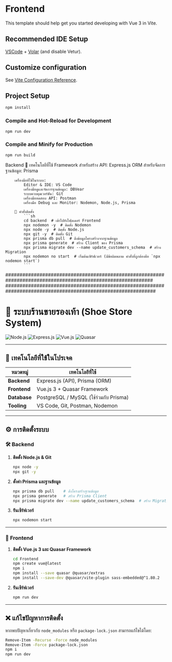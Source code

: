# Frontend

This template should help get you started developing with Vue 3 in Vite.

## Recommended IDE Setup

[VSCode](https://code.visualstudio.com/) + [Volar](https://marketplace.visualstudio.com/items?itemName=Vue.volar) (and disable Vetur).

## Customize configuration

See [Vite Configuration Reference](https://vite.dev/config/).

## Project Setup

```sh
npm install
```

### Compile and Hot-Reload for Development

```sh
npm run dev
```

### Compile and Minify for Production

```sh
npm run build
```



 Backend
        📌 เทคโนโลยีที่ใช้
        Framework 
            สำหรับสร้าง API: Express.js
            ORM สำหรับจัดการฐานข้อมูล: Prisma
            
        เครื่องมือที่ใช้ในระบบ:
            Editor & IDE: VS Code
            เครื่องมือดูและจัดการฐานข้อมูล: DBVear
            ระบบควบคุมเวอร์ชัน: Git
            เครื่องมือทดสอบ API: Postman
            เครื่องมือ Debug และ Monitor: Nodemon, Node.js, Prisma

        📌 คำสั่งติดตั้ง
            ```sh
            cd backend  # เข้าไปยังโฟลเดอร์ Frontend
            npx nodemon -y  # ติดตั้ง Nodemon
            npx node -y  # ติดตั้ง Node.js
            npx git -y  # ติดตั้ง Git
            npx prisma db pull  # ดึงข้อมูลโครงสร้างจากฐานข้อมูล
            npx prisma generate  # สร้าง Client ของ Prisma
            npx prisma migrate dev --name update_customers_schema  # สร้าง Migration
            npx nodemon no start  # เริ่มต้นเซิร์ฟเวอร์ (มีข้อผิดพลาด คำสั่งที่ถูกต้องคือ `npx nodemon start`) 
            ```

############################################################################################################
#############################################################################################################
# 🚀 ระบบร้านขายรองเท้า (Shoe Store System)

![Node.js](https://img.shields.io/badge/Node.js-18+-brightgreen) ![Express.js](https://img.shields.io/badge/Express.js-API-blue) ![Vue.js](https://img.shields.io/badge/Vue.js-3-green) ![Quasar](https://img.shields.io/badge/Quasar-Framework-orange)

---

## 📌 เทคโนโลยีที่ใช้ในโปรเจค
| หมวดหมู่ | เทคโนโลยีที่ใช้ |
|----------|----------------|
| **Backend** | Express.js (API), Prisma (ORM) |
| **Frontend** | Vue.js 3 + Quasar Framework |
| **Database** | PostgreSQL / MySQL (ใช้ร่วมกับ Prisma) |
| **Tooling** | VS Code, Git, Postman, Nodemon |

---

## ⚙️ การติดตั้งระบบ

### 🛠 **Backend**
1. **ติดตั้ง Node.js & Git**
    ```sh
    npx node -y
    npx git -y
    ```
2. **ตั้งค่า Prisma และฐานข้อมูล**
    ```sh
    npx prisma db pull    # ดึงโครงสร้างฐานข้อมูล
    npx prisma generate   # สร้าง Prisma Client
    npx prisma migrate dev --name update_customers_schema  # สร้าง Migration
    ```
3. **รันเซิร์ฟเวอร์**
    ```sh
    npx nodemon start
    ```

---

### 🎨 **Frontend**
1. **ติดตั้ง Vue.js 3 และ Quasar Framework**
    ```sh
    cd Frontend
    npm create vue@latest
    npm i
    npm install --save quasar @quasar/extras
    npm install --save-dev @quasar/vite-plugin sass-embedded@^1.80.2
    ```
2. **รันเซิร์ฟเวอร์**
    ```sh
    npm run dev
    ```

---

## ❌ แก้ไขปัญหาการติดตั้ง
หากพบปัญหาเกี่ยวกับ `node_modules` หรือ `package-lock.json` สามารถแก้ไขได้โดย:
```sh
Remove-Item -Recurse -Force node_modules
Remove-Item -Force package-lock.json
npm i
npm run dev
